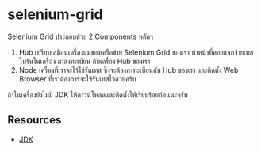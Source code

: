 # selenium-grid
Selenium Grid ประกอบด้วย 2 Components หลักๆ
1. Hub เปรียบเสมือนเครื่องแม่ของเครือข่าย Selenium Grid ของเรา ทำหน้าที่คอยแจกจ่ายเทสไปรันในเครื่อง มาลงทะเบียน กับเครื่อง Hub ของเรา
2. Node เครื่องที่เราจะไว้ใช้รันเทส ซึ่งจะต้องลงทะเบียนกับ Hub ของเรา และติดตั้ง Web Browser ที่เราต้องการจะใช้รันเทสไว้ด้วยครับ

ถ้าในเครื่องยังไม่มี JDK ให้ดาวน์โหลดและติดตั้งให้เรียบร้อยก่อนนะครับ

## Resources
* [JDK](https://justattach.com/justattach/downloads.php)

